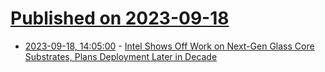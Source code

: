 # [Published on 2023-09-18](index.md)

* [2023-09-18, 14:05:00](https://hardware.slashdot.org/story/23/09/18/145214/intel-shows-off-work-on-next-gen-glass-core-substrates-plans-deployment-later-in-decade?utm_source=rss1.0mainlinkanon&utm_medium=feed) - [Intel Shows Off Work on Next-Gen Glass Core Substrates, Plans Deployment Later in Decade](https://hardware.slashdot.org/story/23/09/18/145214/intel-shows-off-work-on-next-gen-glass-core-substrates-plans-deployment-later-in-decade?utm_source=rss1.0mainlinkanon&utm_medium=feed)
